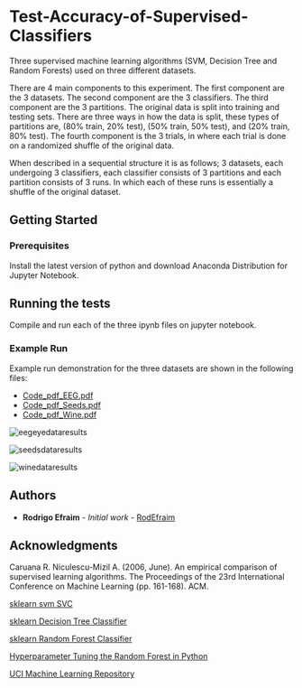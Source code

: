 # Test-Accuracy-of-Supervised-Classifiers
Three supervised machine learning algorithms (SVM, Decision Tree and Random Forests) used on three different datasets.

There are 4 main components to this experiment. The first component are the 3 datasets. The second component are the 3 classifiers. The third component are the 3 partitions. The original data is split into training and testing sets. There are three ways in how the data is split, these types of partitions are, (80% train, 20% test), (50% train, 50% test), and (20% train, 80% test). The fourth component is the 3 trials, in where each trial is done on a randomized shuffle of the original data. 

When described in a sequential structure it is as follows; 3 datasets, each undergoing 3 classifiers, each classifier consists of 3 partitions and each partition consists of 3 runs. In which each of these runs is essentially a shuffle of the original dataset.

## Getting Started

### Prerequisites

Install the latest version of python and download Anaconda Distribution for Jupyter Notebook.

## Running the tests

Compile and run each of the three ipynb files on jupyter notebook.

### Example Run

Example run demonstration for the three datasets are shown in the following files:

* [Code_pdf_EEG.pdf](Code_pdf_EEG.pdf)
* [Code_pdf_Seeds.pdf](Code_pdf_Seeds.pdf)
* [Code_pdf_Wine.pdf](Code_pdf_Wine.pdf)

![eegeyedataresults](https://user-images.githubusercontent.com/32502126/51213981-5e401400-18d1-11e9-8d6e-6192b65a99d0.png)

![seedsdataresults](https://user-images.githubusercontent.com/32502126/51213990-6730e580-18d1-11e9-91fc-f692928990db.png)

![winedataresults](https://user-images.githubusercontent.com/32502126/51213994-6b5d0300-18d1-11e9-8a95-f2f5e3370afb.png)

## Authors

* **Rodrigo Efraim** - *Initial work* - [RodEfraim](https://github.com/RodEfraim)

## Acknowledgments

Caruana R. Niculescu-Mizil A. (2006, June). An empirical comparison of supervised learning algorithms. The Proceedings of the 23rd International Conference on Machine Learning (pp. 161-168). ACM.

[sklearn svm SVC](
https://scikit-learn.org/stable/modules/generated/sklearn.svm.SVC.html#sklearn.svm.SVC)

[sklearn Decision Tree Classifier](https://scikit-learn.org/stable/modules/generated/sklearn.tree.DecisionTreeClassifier.html)

[sklearn Random Forest Classifier](https://scikit-learn.org/stable/modules/generated/sklearn.ensemble.RandomForestClassifier.html)

[Hyperparameter Tuning the Random Forest in Python](https://towardsdatascience.com/hyperparameter-tuning-the-random-forest-in-python-using-scikit-learn-28d2aa77dd74)

[UCI Machine Learning Repository](https://archive.ics.uci.edu/ml/datasets.html)
